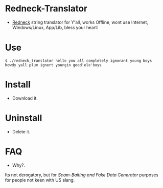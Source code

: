 # Redneck-Translator

- [Redneck](https://wikipedia.org/wiki/Redneck) string translator for Y'all, works Offline, wont use Internet, Windows/Linux, App/Lib, bless your heart❕


# Use

```console
$ ./redneck_translator hello you all completely ignorant young boys
howdy yall plum ignert youngin good'ole'boys
```


# Install

- Download it.


# Uninstall

- Delete it.


# FAQ

- Why?.

Its not derogatory, but for *Scam-Baiting and Fake Data Generator* purposes for people not keen with US slang.

